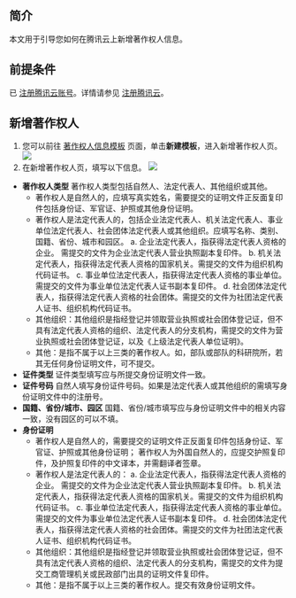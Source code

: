 ## 简介

本文用于引导您如何在腾讯云上新增著作权人信息。

## 前提条件

已 [注册腾讯云账号](https://cloud.tencent.com/register?s_url=https%3A%2F%2Fcloud.tencent.com%2F)。详情请参见 [注册腾讯云](https://cloud.tencent.com/document/product/378/17985)。

## 新增著作权人

1. 您可以前往 [著作权人信息模板](https://console.cloud.tencent.com/crr/owner/) 页面，单击**新建模板**，进入新增著作权人页。
![](https://main.qcloudimg.com/raw/91470b6bdb505759f5ea59a3fb9cad03.png)
2. 在新增著作权人页，填写以下信息。
![](https://main.qcloudimg.com/raw/a579205977ec2e3f85256ed1f56a761a.png)
 - **著作权人类型**
著作权人类型包括自然人、法定代表人、其他组织或其他。 
    - 著作权人是自然人的，应填写真实姓名，需要提交的证明文件正反面复印件包括身份证、军官证、护照或其他身份证明。 
    - 著作权人是法定代表人的，包括企业法定代表人、机关法定代表人、事业单位法定代表人、社会团体法定代表人或其他组织。应填写名称、类别、国籍、省份、城市和园区。
     a. 企业法定代表人，指获得法定代表人资格的企业。 需提交的文件为企业法定代表人营业执照副本复印件。
     b. 机关法定代表人，指获得法定代表人资格的国家机关。需提交的文件为组织机构代码证书。
     c. 事业单位法定代表人，指获得法定代表人资格的事业单位。需提交的文件为事业单位法定代表人证书副本复印件。 
     d. 社会团体法定代表人，指获得法定代表人资格的社会团体。需提交的文件为社团法定代表人证书、组织机构代码证书。
    - 其他组织：其他组织是指经登记并领取营业执照或社会团体登记证，但不具有法定代表人资格的组织、法定代表人的分支机构，需提交的文件为营业执照或社会团体登记证，以及《上级法定代表人单位证明》。
    - 其他：是指不属于以上三类的著作权人。如，部队或部队的科研院所，若其无任何身份证明文件，可不提交。
 - **证件类型**
证件类型填写应与所提交身份证明文件一致。
 - **证件号码**
自然人填写身份证件号码。如果是法定代表人或其他组织的需填写身份证明文件中的注册号。
 - **国籍、省份/城市、园区**
国籍、省份/城市填写应与身份证明文件中的相关内容一致，没有园区的可以不填。
 - **身份证明**<span id="sfzm"></span>
    -  著作权人是自然人的，需要提交的证明文件正反面复印件包括身份证、军官证、护照或其他身份证明； 著作权人为外国自然人的，应提交护照复印件，及护照复印件的中文译本，并需翻译者签章。
    -  著作权人是法定代表人的：
     a. 企业法定代表人，指获得法定代表人资格的企业。 需提交的文件为企业法定代表人营业执照副本复印件。
     b. 机关法定代表人，指获得法定代表人资格的国家机关。需提交的文件为组织机构代码证书。
     c. 事业单位法定代表人，指获得法定代表人资格的事业单位。需提交的文件为事业单位法定代表人证书副本复印件。
     d. 社会团体法定代表人，指获得法定代表人资格的社会团体。需提交的文件为社团法定代表人证书、组织机构代码证书。
    -  其他组织：其他组织是指经登记并领取营业执照或社会团体登记证，但不具有法定代表人资格的组织、法定代表人的分支机构，需提交的文件为提交工商管理机关或民政部门出具的证明文件复印件。
    - 其他：是指不属于以上三类的著作权人。提交有效身份证明文件。

